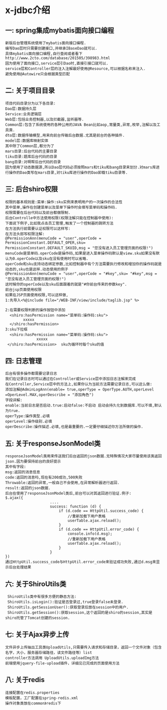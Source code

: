 x-jdbc介绍
===
一: spring集成mybatis面向接口编程
---

    新版后台管理系统使用了mybatis面向接口编程.
    编写Dao层时只需要创建接口,并继承IBaseDao就可以.
    具体mybatis面向接口编程,自行查阅或者看下 http://www.2cto.com/database/201505/398983.html
    因为使用了面向接口,service层引Dao时,直接引接口就可以.
    service层和Controller层的注入注解最好使用@Resource,可以根据名称来注入.
    避免使用@Autowire只会根据类型匹配
    
二: 关于项目目录
---
    项目代码目录分为以下各目录:
    Dao层:数据持久层
    Service:业务逻辑层
    Web层:包括业务控制器,以及拦截器,监听器等.
    Common层:包含了系统使用的各种公用的JAVA Bean比如aop,常量类,异常,枚举,注解以及工具类.
    dto层:数据传输模型,用来向前台传输后台数据.尤其是前台的各种插件.
    model层:数据库映射实体
    其中除了Common层,都分为了
    mars目录:后台代码的主要目录
    tiku目录:题库后台代码的目录
    bang目录:对啊帮后台代码的目录
    因为使用了动态数据源,所以Dao层代码必须按照mars和tiku和bang目录来划分.对mars库进行操作的Dao类写在mars目录,对tiku库进行操作的Dao卸载tiku目录等.
三: 后台shiro权限
---
    权限的基本规则是:菜单:操作:sku实例来表明用户的一次操作的合法性
    其中菜单,操作在创建菜单以及菜单下操作时会填写菜单码和操作码.
    权限需要在后台代码以及前台都做限制.
    后台Controlle中方法使用权限(权限注解只能在控制器中使用):
    下面说下例子,比如我点击员工管理,触发了一个控制器的跳转方法
    在方法执行前需要认证权限可以这样写:
    在方法头部写权限注解:
    @PermissionAnn(menuCode = "user",operCode = PermissionConstant.DEFAULT_OPER,sku= PermissionConstant.DEFAULT_SKUID,msg = "您没有进入员工管理页面的权限!")
    menuCode是菜单码.operCode是操作码,如果是进入菜单操作码默认是view.sku如果没有默认为0.operCode以及sku在没有使用时可以省略.
    operCode和sku支持动态绑定参数,比如控制器中有个方法需要执行修改和增加你的操作码就是动态的,sku也是这样.动态使用的例子
    @PermissionAnn(menuCode = "user",operCode = "#key",sku= "#key",msg = "您没有进入员工管理页面的权限!")
    这时候你的operCode以及sku后面跟着的就是"#你前台传来的参数key".
    前台jsp页面使用权限
    如果在JSP页面使用权限,可以这样做,
    1:先导入<%@include file="/WEB-INF/view/include/taglib.jsp" %>
    
    2:在需要权限判断的操作按钮中添加
      <shiro:hasPermission name="菜单码:操作码:sku">
            xxxxx
      </shiro:hasPermission>
    3:sku下拉框
      <shiro:hasPermission name="菜单码:操作码:sku">
                  xxxxx
     </shiro:hasPermission>  sku为循环时每个sku的值
    
四: 日志管理
---
    后台有很多操作都需要记录日志
    我们在记录日志时可以通过在Controller或Service层中添加日志注解来完成
    在Controller,Service层中的方法上,如果你认为当前方法需要记录日志,可以这么做:
    添加注解@AdminLogAnn(enable= true,operType = OperType.AUTH,operLevel =OperLevel.MAX,operDescribe = "添加角色")
    字段详解:
    enable:当前日志是否启动.true:启动false:不启动 启动会持久化到数据库.可以不填,默认为true.
    operType:操作类型.必填
    operLevel:操作级别.必填
    operDescribe:操作描述.必填,也是最重要的.一定要仔细描述你方法所做的操作.
五: 关于responseJsonModel类
---
    responseJsonModel类用来传送我们后台返回的json数据.无特殊情况大家尽量使用该类返回json.因为要保持前台的良好提示
    其中有字段:
    msg:返回的消息信息
    code:返回的消息吗,现在有200成功,500失败
    Throwable:返回的异常,一般自己不会使用,在异常解析器进行返回.
    result:返回的json数据.
    后台在使用了responseJsonModel类后,前台可以对其返回进行验证.例子:
    $.ajax({
                        ....
                        success: function (d) {
                            if (d.code == HttpUtil.success_code) {
                                //重新加载下用户表格
                                userTable.ajax.reload();
                            }
                            if (d.code == HttpUtil.error_code) {
                                console.info(d.msg);
                                //重新加载下用户表格
                                userTable.ajax.reload();
                            }
                        }
    })
    通过HttpUtil.success_code与HttpUtil.error_code来验证成功失败,通过d.msg来显示后台处理结果
六: 关于ShiroUtils类
---
     ShiroUtils类中有很多方便的静态方法:
     ShiroUtils.isLogin():验证是否登录过,true登录false未登录.
     ShiroUtils.getSessionUser():获取登录后放在session中的用户.
     ShiroUtils.getSession():获取session,这个返回的是shiro的session,其实是shiro托管了Tomcat创建的session.
七: 关于Ajax异步上传
---
    文件异步上传抽出工具类UploadUtils,只需要传入请求和存储目录，返回一个文件对象（包含名字，大小，服务器存储路径，读文件路径等）list
    controller方法调用 UploadUtils.uploadImg方法
    前端使用jquery-file-upload插件，详细见已完成的页面使用方法

八: 关于redis
---
    连接配置在redis.properties
    模板配置，工厂配置在spring-redis.xml
    操作对象类放在common》redis下


    